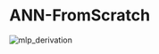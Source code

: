 # ANN-FromScratch
![mlp_derivation](https://github.com/tharika01/ANN-FromScratch/assets/89331974/3af13494-5d1e-4899-b0ea-3f09d803dde5)
